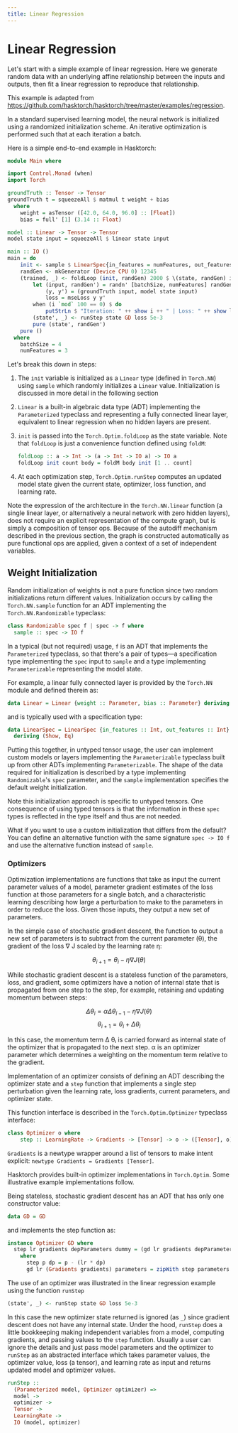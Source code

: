 ```yaml
---
title: Linear Regression
---
```


# Linear Regression

Let's start with a simple example of linear regression. Here we
generate random data with an underlying affine relationship between
the inputs and outputs, then fit a linear regression to reproduce that
relationship.

This example is adapted from
<https://github.com/hasktorch/hasktorch/tree/master/examples/regression>.

In a standard supervised learning model, the neural network is
initialized using a randomized initialization scheme. An iterative
optimization is performed such that at each iteration a batch.

Here is a simple end-to-end example in Hasktorch:

```haskell
module Main where

import Control.Monad (when)
import Torch

groundTruth :: Tensor -> Tensor
groundTruth t = squeezeAll $ matmul t weight + bias
  where
    weight = asTensor ([42.0, 64.0, 96.0] :: [Float])
    bias = full' [1] (3.14 :: Float)

model :: Linear -> Tensor -> Tensor
model state input = squeezeAll $ linear state input

main :: IO ()
main = do
    init <- sample $ LinearSpec{in_features = numFeatures, out_features = 1}
    randGen <- mkGenerator (Device CPU 0) 12345
    (trained, _) <- foldLoop (init, randGen) 2000 $ \(state, randGen) i -> do
        let (input, randGen') = randn' [batchSize, numFeatures] randGen
            (y, y') = (groundTruth input, model state input)
            loss = mseLoss y y'
        when (i `mod` 100 == 0) $ do
            putStrLn $ "Iteration: " ++ show i ++ " | Loss: " ++ show loss
        (state', _) <- runStep state GD loss 5e-3
        pure (state', randGen')
    pure ()
  where
    batchSize = 4
    numFeatures = 3
```

Let's break this down in steps:

1. The `init` variable is initialized as a `Linear` type (defined in
   `Torch.NN`) using `sample` which randomly initializes a `Linear`
   value. Initialization is discussed in more detail in the following
   section
1. `Linear` is a built-in algebraic data type (ADT) implementing the
   `Parameterized` typeclass and representing a fully connected linear
   layer, equivalent to linear regression when no hidden layers are
   present.
1. `init` is passed into the `Torch.Optim.foldLoop` as the state
   variable. Note that `foldLoop` is just a convenience function
   defined using `foldM`:

    ```haskell
    foldLoop :: a -> Int -> (a -> Int -> IO a) -> IO a
    foldLoop init count body = foldM body init [1 .. count]
    ```

1. At each optimization step, `Torch.Optim.runStep` computes an
   updated model state given the current state, optimizer, loss
   function, and learning rate.

Note the expression of the architecture in the `Torch.NN.linear`
function (a single linear layer, or alternatively a neural network
with zero hidden layers), does not require an explicit representation
of the compute graph, but is simply a composition of tensor
ops. Because of the autodiff mechanism described in the previous
section, the graph is constructed automatically as pure functional ops
are applied, given a context of a set of independent variables.

## Weight Initialization

Random initialization of weights is not a pure function since two
random initializations return different values. Initialization occurs
by calling the `Torch.NN.sample` function for an ADT implementing the
`Torch.NN.Randomizable` typeclass:

```haskell
class Randomizable spec f | spec -> f where
  sample :: spec -> IO f
```

In a typical (but not required) usage, `f` is an ADT that implements
the `Parameterized` typeclass, so that there's a pair of types—a
specification type implementing the `spec` input to `sample` and a
type implementing `Parameterizable` representing the model state.

For example, a linear fully connected layer is provided by the
`Torch.NN` module and defined therein as:

```haskell
data Linear = Linear {weight :: Parameter, bias :: Parameter} deriving (Show, Generic)
```

and is typically used with a specification type:

```haskell
data LinearSpec = LinearSpec {in_features :: Int, out_features :: Int}
  deriving (Show, Eq)
```

Putting this together, in untyped tensor usage, the user can implement
custom models or layers implementing the `Parameterizable` typeclass
built up from other ADTs implementing `Parameterizable`. The shape of
the data required for initialization is described by a type
implementing `Randomizable`'s `spec` parameter, and the `sample`
implementation specifies the default weight initialization.

Note this initialization approach is specific to untyped tensors. One
consequence of using typed tensors is that the information in these
`spec` types is reflected in the type itself and thus are not needed.

What if you want to use a custom initialization that differs from the
default? You can define an alternative function with the same
signature `spec -> IO f` and use the alternative function instead of
`sample`.

### Optimizers

Optimization implementations are functions that take as input the
current parameter values of a model, parameter gradient estimates of
the loss function at those parameters for a single batch, and a
characteristic learning describing how large a perturbation to make to
the parameters in order to reduce the loss. Given those inputs, they
output a new set of parameters.

In the simple case of stochastic gradient descent, the function to
output a new set of parameters is to subtract from the current
parameter (θ), the gradient of the loss ∇ J scaled by the learning
rate η:

$$\theta_{i+1} = \theta_i - \eta \nabla J(\theta)$$

While stochastic gradient descent is a stateless function of the
parameters, loss, and gradient, some optimizers have a notion of
internal state that is propagated from one step to the step, for
example, retaining and updating momentum between steps:

$$\Delta \theta_i = \alpha \Delta \theta_{i-1} - \eta \nabla J(\theta)$$
$$\theta_{i+1} = \theta_i + \Delta \theta_i$$

In this case, the momentum term Δ θᵢ is carried forward as internal
state of the optimizer that is propagated to the next step. α is an
optimizer parameter which determines a weighting on the momentum term
relative to the gradient.

Implementation of an optimizer consists of defining an ADT describing
the optimizer state and a `step` function that implements a single
step perturbation given the learning rate, loss gradients, current
parameters, and optimizer state.

This function interface is described in the `Torch.Optim.Optimizer`
typeclass interface:

```haskell
class Optimizer o where
    step :: LearningRate -> Gradients -> [Tensor] -> o -> ([Tensor], o)
```

`Gradients` is a newtype wrapper around a list of tensors to make
intent explicit: `newtype Gradients = Gradients [Tensor]`.

Hasktorch provides built-in optimizer implementations in
`Torch.Optim`.  Some illustrative example implementations follow.

Being stateless, stochastic gradient descent has an ADT that has only
one constructor value:

```haskell
data GD = GD
```

and implements the step function as:

```haskell
instance Optimizer GD where
  step lr gradients depParameters dummy = (gd lr gradients depParameters, dummy)
    where
      step p dp = p - (lr * dp)
      gd lr (Gradients gradients) parameters = zipWith step parameters gradients
```

The use of an optimizer was illustrated in the linear regression example
using the function `runStep`

```haskell
(state', _) <- runStep state GD loss 5e-3
```

In this case the new optimizer state returned is ignored (as `_`)
since gradient descent does not have any internal state. Under the
hood, `runStep` does a little bookkeeping making independent variables
from a model, computing gradients, and passing values to the `step`
function.  Usually a user can ignore the details and just pass model
parameters and the optimizer to `runStep` as an abstracted interface
which takes parameter values, the optimizer value, loss (a tensor),
and learning rate as input and returns updated model and optimizer
values.

```haskell
runStep ::
  (Parameterized model, Optimizer optimizer) =>
  model ->
  optimizer ->
  Tensor ->
  LearningRate ->
  IO (model, optimizer)
```
